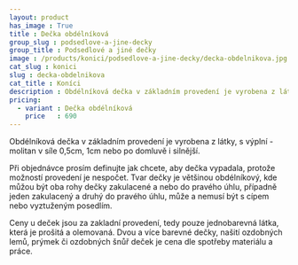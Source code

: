 ```yaml
---
layout: product
has_image : True
title : Dečka obdélníková
group_slug : podsedlove-a-jine-decky
group_title : Podsedlové a jiné dečky
image : /products/konici/podsedlove-a-jine-decky/decka-obdelnikova.jpg
cat_slug : konici
slug : decka-obdelnikova
cat_title : Koníci
description : Obdélníková dečka v základním provedení je vyrobena z látky, s výplní - molitan v síle 0,5cm, 1cm nebo po domluvě i silnější.
pricing:
  - variant : Dečka obdélníková
    price   : 690
---
```


Obdélníková dečka v základním provedení je vyrobena z látky, s výplní - molitan v síle 0,5cm, 1cm nebo po domluvě i silnější.

Při objednávce prosím definujte jak chcete, aby dečka vypadala, protože možností provedení je nespočet.
Tvar dečky je většinou obdélníkový, kde můžou být oba rohy dečky zakulacené a nebo do pravého úhlu,
případně jeden zakulacený a druhý do pravého úhlu, může a nemusí být s cípem nebo vyztuženým posedlím.

Ceny u deček jsou za zakladní provedení, tedy pouze jednobarevná látka, která je prošitá a olemovaná.
Dvou a více barevné dečky, našití ozdobných lemů, prýmek či ozdobných šnůř deček je cena dle spotřeby materiálu a práce.


